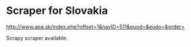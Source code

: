 Scraper for Slovakia
=========================

<http://www.apa.sk/index.php?offset=1&navID=511&euod=&eudo=&order=>

Scrapy scraper available.
